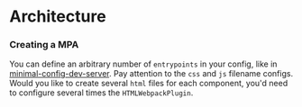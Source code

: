 # Architecture

### Creating a MPA

You can define an arbitrary number of `entrypoints` in your config, like in [minimal-config-dev-server](../minimal-config-dev-server/webpack.dev.config.js). Pay attention to the `css` and `js` filename configs.  
Would you like to create several `html` files for each component, you'd need to configure several times the `HTMLWebpackPlugin`.